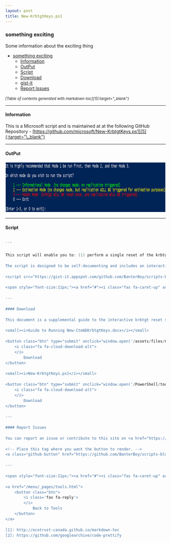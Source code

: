 ```yaml
---
layout: post
title: New-KrbtgtKeys.ps1
---
```


### something exciting

Some information about the exciting thing

- [something exciting](#something-exciting)
  - [Information](#information)
  - [OutPut](#output)
  - [Script](#script)
  - [Download](#download)
  - [gist-it](#gist-it)
  - [Report Issues](#report-issues)

<small><i>[Table of contents generated with markdown-toc][1]{:target="\_blank"}</i></small>

---

#### Information

This is a Microsoft script and is maintained at at the following GitHub Repository - [https://github.com/microsoft/New-KrbtgtKeys.ps1][5]{:target="\_blank"}

---

#### OutPut

<div>
<a href="/assets/images/functions/New-KrbtgtKeys-example.png" data-lightbox="New-KrbtgtKeys" data-title="New-KrbtgtKeys"><img src="/assets/images/tools/New-KrbtgtKeys-example.png" alt="New-KrbtgtKeys" width="940" height="159"/></a>
</div>

---

#### Script

````powershell

```

This script will enable you to: (1) perform a single reset of the krbtgt account password hash and related keys (it can be run multiple times for subsequent resets), (2) immediately replicate the krbtgt account and its new keys to all writable DCs in the domain, and (3) validate that all writable DC's in the domain have successfully replicated the new keys, so they can decrypt any TGTs that are presented by clients and were encrypted with the new key(s). These capabilities help to perform the reset in a manner which minimizes the likelihood of Kerberos authentication issues due to the operation.

The script is designed to be self-documenting and includes an interactive menu and screen output that will guide you through its execution. Because it requires user input to select the execution mode and confirm before any changes are made, it is safe to begin by simply executing the script and reading the guidance throughout.

<script src="https://gist-it.appspot.com/github.com/BanterBoy/scripts-blog/blob/master/PowerShell/tools/New-KrbtgtKeys.ps1

<span style="font-size:11px;"><a href="#"><i class="fas fa-caret-up" aria-hidden="true" style="color: white; margin-right:5px;"></i>Back to Top</a></span>

---

#### Download

This document is a supplemental guide to the interactive krbtgt reset script (New-KrbtgtKeys.ps1). This guide describes the operating modes of the script and how to execute each of them.

<small><i>Guide to Running New-CtmADKrbtgtKeys.docx</i></small>

<button class="btn" type="submit" onclick="window.open('/assets/files/Guide to Running New-CtmADKrbtgtKeys.docx')">
    <i class="fa fa-cloud-download-alt">
    </i>
        Download
</button>

<small><i>New-KrbtgtKeys.ps1</i></small>

<button class="btn" type="submit" onclick="window.open('/PowerShell/tools/New-KrbtgtKeys.ps1')">
    <i class="fa fa-cloud-download-alt">
    </i>
        Download
</button>

---

#### Report Issues

You can report an issue or contribute to this site on <a href="https://github.com/BanterBoy/scripts-blog/issues">GitHub</a>. Simply click the button below and add any relevant notes.

<!-- Place this tag where you want the button to render. -->
<a class="github-button" href="https://github.com/BanterBoy/scripts-blog/issues/new?title=New-KrbtgtKeys.ps1&body=There is a problem with this function. Please find details below." data-show-count="true" aria-label="Issue BanterBoy/scripts-blog on GitHub">Issue</a>

---

<span style="font-size:11px;"><a href="#"><i class="fas fa-caret-up" aria-hidden="true" style="color: white; margin-right:5px;"></i>Back to Top</a></span>

<a href="/menu/_pages/tools.html">
    <button class="btn">
        <i class='fas fa-reply'>
        </i>
            Back to Tools
    </button>
</a>

[1]: http://ecotrust-canada.github.io/markdown-toc
[2]: https://github.com/googlearchive/code-prettify
````
